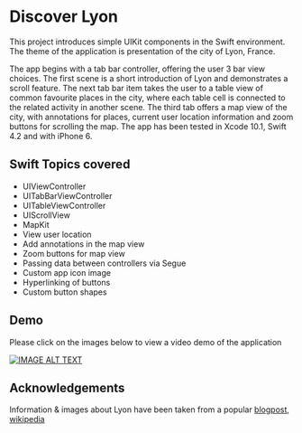 # Discover Lyon

This project introduces simple UIKit components in the Swift environment. The theme of the application is presentation of the city of Lyon, France.

The app begins with a tab bar controller, offering the user 3 bar view choices. The first scene is a short introduction of Lyon and demonstrates a scroll feature. The next tab bar item takes the user to a table view of common favourite places in the city, where each table cell is connected to the related activity in another scene. The third tab offers a map view of the city, with annotations for places, current user location information and zoom buttons for scrolling the map. The app has been tested in Xcode 10.1, Swift 4.2 and with iPhone 6. 


## Swift Topics covered

- UIViewController
- UITabBarViewController
- UITableViewController  
- UIScrollView
- MapKit
- View user location
- Add annotations in the map view
- Zoom buttons for map view
- Passing data between controllers via Segue
- Custom app icon image
- Hyperlinking of buttons
- Custom button shapes


## Demo

Please click on the images below to view a video demo of the application

[![IMAGE ALT TEXT](http://img.youtube.com/vi/WHjDtc8JiJg/0.jpg)](http://www.youtube.com/watch?v=WHjDtc8JiJg "Video Title")
<!-- https://stackoverflow.com/questions/11804820/embed-a-youtube-video  -->

## Acknowledgements

Information & images about Lyon have been taken from a popular [blogpost](www.thecrazytourist.com/15-best-things-lyon-france/), [wikipedia](https://en.wikipedia.org/wiki/Lyon)
